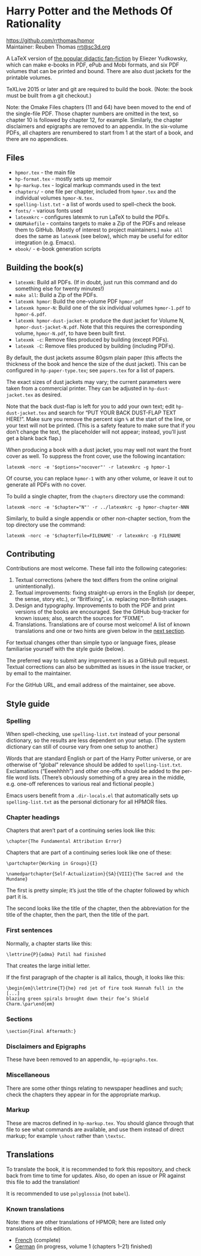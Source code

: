 # Harry Potter and the Methods Of Rationality

https://github.com/rrthomas/hpmor  
Maintainer: Reuben Thomas <rrt@sc3d.org>

A LaTeX version of [the popular didactic fan-fiction](http://www.hpmor.com)
by Eliezer Yudkowsky, which can make e-books in PDF, ePub and Mobi formats,
and six PDF volumes that can be printed and bound. There are also dust
jackets for the printable volumes.

TeXLive 2015 or later and git are required to build the book. (Note: the
book must be built from a git checkout.)

Note: the Omake Files chapters (11 and 64) have been moved to the end of the
single-file PDF. Those chapter numbers are omitted in the text, so chapter
10 is followed by chapter 12, for example. Similarly, the chapter
disclaimers and epigraphs are removed to an appendix. In the six-volume
PDFs, all chapters are renumbered to start from 1 at the start of a book,
and there are no appendices.


## Files

* `hpmor.tex` - the main file
* `hp-format.tex` - mostly sets up memoir
* `hp-markup.tex` - logical markup commands used in the text
* `chapters/` - one file per chapter, included from `hpmor.tex` and the
  individual volumes `hpmor-N.tex`.
* `spelling-list.txt` - a list of words used to spell-check the book.
* `fonts/` - various fonts used
* `latexmkrc` - configures latexmk to run LaTeX to build the PDFs.
* `GNUMakefile` - contains targets to make a Zip of the PDFs and release
  them to GitHub. (Mostly of interest to project maintainers.) `make all`
  does the same as `latexmk` (see below), which may be useful for editor
  integration (e.g. Emacs).
* `ebook/` - e-book generation scripts


## Building the book(s)

* `latexmk`: Build all PDFs. (If in doubt, just run this command and do
  something else for twenty minutes!)
* `make all`: Build a Zip of the PDFs.
* `latexmk hpmor`: Build the one-volume PDF `hpmor.pdf`
* `latexmk hpmor-N`: Build one of the six individual volumes
  `hpmor-1.pdf` to `hpmor-6.pdf`.
* `latexmk hpmor-dust-jacket-N`: produce the dust jacket for Volume N,
  `hpmor-dust-jacket-N.pdf`. Note that this requires the corresponding
  volume, `hpmor-N.pdf`, to have been built first.
* `latexmk -c`: Remove files produced by building (except PDFs).
* `latexmk -C`: Remove files produced by building (including PDFs).

By default, the dust jackets assume 80gsm plain paper (this affects the
thickness of the book and hence the size of the dust jacket). This can be
configured in `hp-paper-type.tex`; see `papers.tex` for a list of papers.

The exact sizes of dust jackets may vary; the current parameters were taken
from a commercial printer. They can be adjusted in `hp-dust-jacket.tex` as
desired.

Note that the back dust-flap is left for you to add your own text; edit
`hp-dust-jacket.tex` and search for “PUT YOUR BACK DUST-FLAP TEXT HERE!”.
Make sure you remove the percent sign `%` at the start of the line, or your
text will not be printed. (This is a safety feature to make sure that if you
don’t change the text, the placeholder will not appear; instead, you’ll just
get a blank back flap.)

When producing a book with a dust jacket, you may well not want the front
cover as well. To suppress the front cover, use the following incantation:

`latexmk -norc -e '$options="nocover"' -r latexmkrc -g hpmor-1`

Of course, you can replace `hpmor-1` with any other volume, or leave it
out to generate all PDFs with no cover.

To build a single chapter, from the `chapters` directory use the command:

`latexmk -norc -e '$chapter="N"' -r ../latexmkrc -g hpmor-chapter-NNN`

Similarly, to build a single appendix or other non-chapter section, from the
top directory use the command:

`latexmk -norc -e '$chapterfile=FILENAME' -r latexmkrc -g FILENAME`


## Contributing

Contributions are most welcome. These fall into the following categories:

1. Textual corrections (where the text differs from the online original
   unintentionally).
2. Textual improvements: fixing straight-up errors in the English (or
   deeper, the sense, story etc.), or “Britfixing”, i.e. replacing
   non-British usages.
3. Design and typography. Improvements to both the PDF and print versions of
   the books are encouraged. See the GitHub bug-tracker for known issues;
   also, search the sources for “FIXME”.
4. Translations. Translations are of course most welcome! A list of known
   translations and one or two hints are given below in the
   [next section](#Translations).

For textual changes other than simple typo or language fixes, please
familiarise yourself with the style guide (below).

The preferred way to submit any improvement is as a GitHub pull request.
Textual corrections can also be submitted as issues in the issue tracker, or
by email to the maintainer.

For the GitHub URL, and email address of the maintainer, see above.


## Style guide

### Spelling

When spell-checking, use `spelling-list.txt` instead of your personal
dictionary, so the results are less dependent on your setup. (The system
dictionary can still of course vary from one setup to another.)

Words that are standard English or part of the Harry Potter universe, or are
otherwise of “global” relevance should be added to `spelling-list.txt`.
Exclamations (“Eeeehhhh”) and other one-offs should be added to the per-file
word lists. (There’s obviously something of a grey area in the middle, e.g.
one-off references to various real and fictional people.)

Emacs users benefit from a `.dir-locals.el` that automatically sets up
`spelling-list.txt` as the personal dictionary for all HPMOR files.


### Chapter headings

Chapters that aren’t part of a continuing series look like this:

`\chapter{The Fundamental Attribution Error}`

Chapters that are part of a continuing series look like one of these:

`\partchapter{Working in Groups}{I}`

`\namedpartchapter{Self-Actualization}{SA}{VIII}{The Sacred and the Mundane}`

The first is pretty simple; it’s just the title of the chapter followed by
which part it is.

The second looks like the title of the chapter, then the abbreviation for
the title of the chapter, then the part, then the title of the part.


### First sentences

Normally, a chapter starts like this:

`\lettrine{P}{adma} Patil had finished`

That creates the large initial letter.

If the first paragraph of the chapter is all italics, though, it looks like
this:

    \begin{em}\lettrine{T}{he} red jet of fire took Hannah full in the
    [...]
    blazing green spirals brought down their foe’s Shield Charm.\par\end{em}


### Sections

`\section{Final Aftermath:}`


### Disclaimers and Epigraphs

These have been removed to an appendix, `hp-epigraphs.tex`.


### Miscellaneous

There are some other things relating to newspaper headlines and such; check
the chapters they appear in for the appropriate markup.


### Markup

These are macros defined in `hp-markup.tex`. You should glance through that
file to see what commands are available, and use them instead of direct
markup; for example `\shout` rather than `\textsc`.


## Translations

To translate the book, it is recommended to fork this repository, and check
back from time to time for updates. Also, do open an issue or PR against
this file to add the translation!

It is recommended to use `polyglossia` (not `babel`).


### Known translations

Note: there are other translations of HPMOR; here are listed only
translations of this edition.

* [French](https://github.com/yeKcim/hpmor) (complete)
* [German](https://github.com/entorb/hpmor-de) (in progress, volume 1
(chapters 1–21) finished)


<!--  LocalWords:  hpmor tex hp txt latexmkrc latexmk GNUMakefile 80gsm '
 -->
<!--  LocalWords:  norc nocover N' NNN chapterfile FILENAME' Britfixing dir
 -->
<!--  LocalWords:  Eeeehhhh el partchapter namedpartchapter lettrine adma
 -->
<!--  LocalWords:  textsc
 -->
